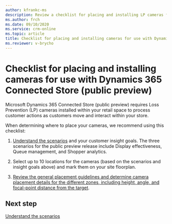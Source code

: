 ```yaml
---
author: kfrankc-ms
description: Review a checklist for placing and installing LP cameras for use with Dynamics 365 Connected Store (public preview)
ms.author: frch
ms.date: 09/10/2020
ms.service: crm-online
ms.topic: article
title: Checklist for placing and installing cameras for use with Dynamics 365 Connected Store (public preview)
ms.reviewer: v-brycho
---
```


# Checklist for placing and installing cameras for use with Dynamics 365 Connected Store (public preview)

Microsoft Dynamics 365 Connected Store (public preview) requires Loss Prevention (LP) cameras installed within your retail space to process customer actions as customers move and interact within your store.

When determining where to place your cameras, we recommend using this checklist:

1. [Understand the scenarios](camera-placement-general.md) and your customer insight goals. The three scenarios for the public preview release include Display effectiveness, Queue management, and Shopper analytics.

2. Select up to 10 locations for the cameras (based on the scenarios and insight goals above) and mark them on your site floorplan.

3. [Review the general placement guidelines and determine camera placement details for the different zones, including height, angle, and focal-point distance from the target](camera-placement-recommendations.md).

## Next step

[Understand the scenarios](camera-placement-general.md)
